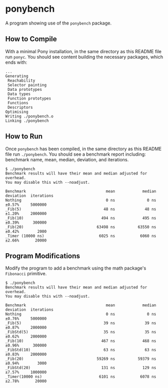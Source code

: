 # ponybench

A program showing use of the `ponybench` package.

## How to Compile

With a minimal Pony installation, in the same directory as this README file run `ponyc`. You should see content building the necessary packages, which ends with:

```console
...
Generating
 Reachability
 Selector painting
 Data prototypes
 Data types
 Function prototypes
 Functions
 Descriptors
Optimising
Writing ./ponybench.o
Linking ./ponybench
```

## How to Run

Once `ponybench` has been compiled, in the same directory as this README file run `./ponybench`. You should see a benchmark report including: benchmark name, mean, median, deviation, and iterations.

```console
$ ./ponybench
Benchmark results will have their mean and median adjusted for overhead.
You may disable this with --noadjust.

Benchmark                                   mean            median   deviation  iterations
Nothing                                     0 ns              0 ns      ±0.57%     5000000
_Fib(5)                                    48 ns             48 ns      ±1.20%     2000000
_Fib(10)                                  494 ns            495 ns      ±0.39%      300000
_Fib(20)                                63498 ns          63550 ns      ±0.42%        2000
_Timer (10000 ns)                        6025 ns           6060 ns      ±2.66%       20000
```

## Program Modifications

Modify the program to add a benchmark using the math package's `Fibonacci` primitive.

```console
$ ./ponybench
Benchmark results will have their mean and median adjusted for overhead.
You may disable this with --noadjust.

Benchmark                                   mean            median   deviation  iterations
Nothing                                     0 ns              0 ns      ±0.76%     5000000
_Fib(5)                                    39 ns             39 ns      ±0.87%     2000000
_FibStd(5)                                 35 ns             35 ns      ±0.62%     2000000
_Fib(10)                                  467 ns            468 ns      ±0.96%      300000
_FibStd(10)                                63 ns             63 ns      ±0.83%     2000000
_Fib(20)                                59269 ns          59379 ns      ±0.94%        3000
_FibStd(20)                               131 ns            129 ns      ±7.57%     1000000
_Timer(10000 ns)                         6101 ns           6078 ns      ±2.78%       20000
```
